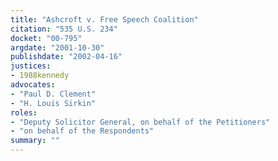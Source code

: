 ```yaml
---
title: "Ashcroft v. Free Speech Coalition"
citation: "535 U.S. 234"
docket: "00-795"
argdate: "2001-10-30"
publishdate: "2002-04-16"
justices:
- 1988kennedy
advocates:
- "Paul D. Clement"
- "H. Louis Sirkin"
roles:
- "Deputy Solicitor General, on behalf of the Petitioners"
- "on behalf of the Respondents"
summary: ""
---
```


